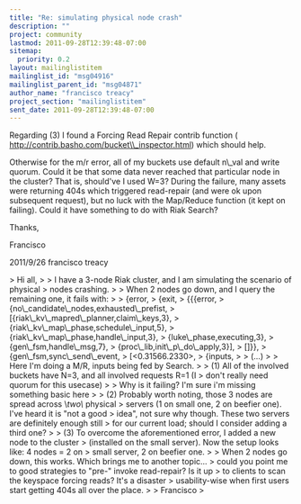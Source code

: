 ```yaml
---
title: "Re: simulating physical node crash"
description: ""
project: community
lastmod: 2011-09-28T12:39:48-07:00
sitemap:
  priority: 0.2
layout: mailinglistitem
mailinglist_id: "msg04916"
mailinglist_parent_id: "msg04871"
author_name: "francisco treacy"
project_section: "mailinglistitem"
sent_date: 2011-09-28T12:39:48-07:00
---
```



Regarding (3) I found a Forcing Read Repair contrib function (
http://contrib.basho.com/bucket\\_inspector.html) which should help.

Otherwise for the m/r error, all of my buckets use default n\\_val and write
quorum. Could it be that some data never reached that particular node in the
cluster? That is, should've I used W=3? During the failure, many assets
were returning 404s which triggered read-repair (and were ok upon subsequent
request), but no luck with the Map/Reduce function (it kept on failing).
 Could it have something to do with Riak Search?

Thanks,

Francisco


2011/9/26 francisco treacy 

&gt; Hi all,
&gt;
&gt; I have a 3-node Riak cluster, and I am simulating the scenario of physical
&gt; nodes crashing.
&gt;
&gt; When 2 nodes go down, and I query the remaining one, it fails with:
&gt;
&gt; {error,
&gt; {exit,
&gt; {{{error,
&gt; {no\\_candidate\\_nodes,exhausted\\_prefist,
&gt; [{riak\\_kv\\_mapred\\_planner,claim\\_keys,3},
&gt; {riak\\_kv\\_map\\_phase,schedule\\_input,5},
&gt; {riak\\_kv\\_map\\_phase,handle\\_input,3},
&gt; {luke\\_phase,executing,3},
&gt; {gen\\_fsm,handle\\_msg,7},
&gt; {proc\\_lib,init\\_p\\_do\\_apply,3}],
&gt; []}},
&gt; {gen\\_fsm,sync\\_send\\_event,
&gt; [&lt;0.31566.2330&gt;,
&gt; {inputs,
&gt;
&gt; (...)
&gt;
&gt; Here I'm doing a M/R, inputs being fed by Search.
&gt;
&gt; (1) All of the involved buckets have N=3, and all involved requests R=1 (I
&gt; don't really need quorum for this usecase)
&gt;
&gt; Why is it failing? I'm sure i'm missing something basic here
&gt;
&gt; (2) Probably worth noting, those 3 nodes are spread across \\*two\\* physical
&gt; servers (1 on small one, 2 on beefier one). I've heard it is "not a good
&gt; idea", not sure why though. These two servers are definitely enough still
&gt; for our current load; should I consider adding a third one?
&gt;
&gt; (3) To overcome the aforementioned error, I added a new node to the cluster
&gt; (installed on the small server). Now the setup looks like: 4 nodes = 2 on
&gt; small server, 2 on beefier one.
&gt;
&gt; When 2 nodes go down, this works. Which brings me to another topic...
&gt; could you point me to good strategies to "pre-" invoke read-repair? Is it up
&gt; to clients to scan the keyspace forcing reads? It's a disaster
&gt; usability-wise when first users start getting 404s all over the place.
&gt;
&gt; Francisco
&gt;

